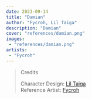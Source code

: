 ```yaml
---
date: 2023-09-14
title: "Damian"
author: "Fycroh, Lil Taiga"
description: "Damian"
cover: "references/damian.png"
images:
 - "references/damian.png"
artists:
 - "Fycroh"
---
```

>Credits
>
>Character Design: [Lil Taiga](https://twitter.com/liltaiga4)  
>Reference Artist: [Fycroh](https://twitter.com/fycroh)  
